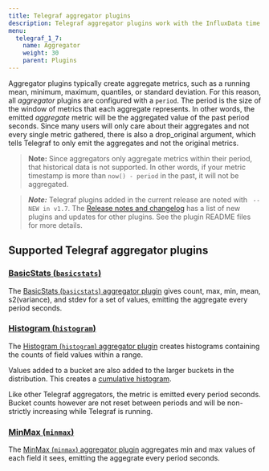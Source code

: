 ```yaml
---
title: Telegraf aggregator plugins
description: Telegraf aggregator plugins work with the InfluxData time series platfrom to create aggregate metrics (for example, mean, min, max, quantiles, etc.) collected by the input plugins. Aggregator plugins include support for basic statistics, histograms, and min/max values.
menu:
  telegraf_1_7:
    name: Aggregator
    weight: 30
    parent: Plugins
---
```


Aggregator plugins typically create aggregate metrics, such as a running mean, minimum, maximum, quantiles, or standard deviation. For this reason, all _aggregator_ plugins are configured with a `period`. The period is the size of the window of metrics that each aggregate represents. In other words, the emitted _aggregate_ metric will be the aggregated value of the past period seconds. Since many users will only care about their aggregates and not every single metric gathered, there is also a drop_original argument, which tells Telegraf to only emit the aggregates and not the original metrics.

> **Note:** Since aggregators only aggregate metrics within their period, that historical data is not supported. In other words, if your metric timestamp is more than `now() - period` in the past, it will not be aggregated.

> ***Note:*** Telegraf plugins added in the current release are noted with ` -- NEW in v1.7`.
>The [Release notes and changelog](/telegraf/v1.7/about_the_project/release-notes-changelog) has a list of new plugins and updates for other plugins. See the plugin README files for more details.

## Supported Telegraf aggregator plugins


### [BasicStats (`basicstats`)](https://github.com/influxdata/telegraf/tree/release-1.7/plugins/aggregators/basicstats)

The [BasicStats (`basicstats`) aggregator plugin](https://github.com/influxdata/telegraf/tree/release-1.7/plugins/aggregators/basicstats) gives count, max, min, mean, s2(variance), and stdev for a set of values, emitting the aggregate every period seconds.

### [Histogram (`histogram`)](https://github.com/influxdata/telegraf/tree/release-1.7/plugins/aggregators/histogram)

The [Histogram (`histogram`) aggregator plugin](https://github.com/influxdata/telegraf/tree/release-1.7/plugins/aggregators/histogram) creates histograms containing the counts of field values within a range.

Values added to a bucket are also added to the larger buckets in the distribution. This creates a [cumulative histogram](https://upload.wikimedia.org/wikipedia/commons/5/53/Cumulative_vs_normal_histogram.svg).

Like other Telegraf aggregators, the metric is emitted every period seconds. Bucket counts however are not reset between periods and will be non-strictly increasing while Telegraf is running.

### [MinMax (`minmax`)](https://github.com/influxdata/telegraf/tree/release-1.7/plugins/aggregators/minmax)

The [MinMax (`minmax`) aggregator plugin](https://github.com/influxdata/telegraf/tree/release-1.7/plugins/aggregators/minmax) aggregates min and max values of each field it sees, emitting the aggegrate every period seconds.
